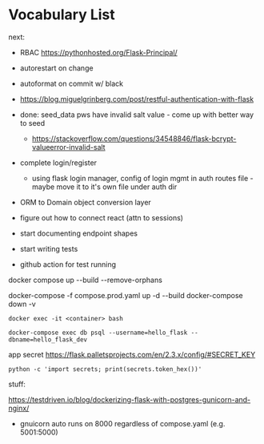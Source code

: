 # Vocabulary List

next:
- RBAC https://pythonhosted.org/Flask-Principal/
- autorestart on change
- autoformat on commit w/ black

- https://blog.miguelgrinberg.com/post/restful-authentication-with-flask 


- done: seed_data pws have invalid salt value - come up with better way to seed
    - https://stackoverflow.com/questions/34548846/flask-bcrypt-valueerror-invalid-salt

- complete login/register 
    - using flask login manager, config of login mgmt in auth routes file - maybe move it to it's own file under auth dir
- ORM to Domain object conversion layer

- figure out how to connect react (attn to sessions)
- start documenting endpoint shapes
- start writing tests
- github action for test running


docker compose up --build --remove-orphans

docker-compose -f compose.prod.yaml up -d --build
docker-compose down -v

```
docker exec -it <container> bash
```

```
docker-compose exec db psql --username=hello_flask --dbname=hello_flask_dev
```

app secret
https://flask.palletsprojects.com/en/2.3.x/config/#SECRET_KEY
```
python -c 'import secrets; print(secrets.token_hex())'
```

stuff:

https://testdriven.io/blog/dockerizing-flask-with-postgres-gunicorn-and-nginx/

- gnuicorn auto runs on 8000 regardless of compose.yaml (e.g. 5001:5000)
